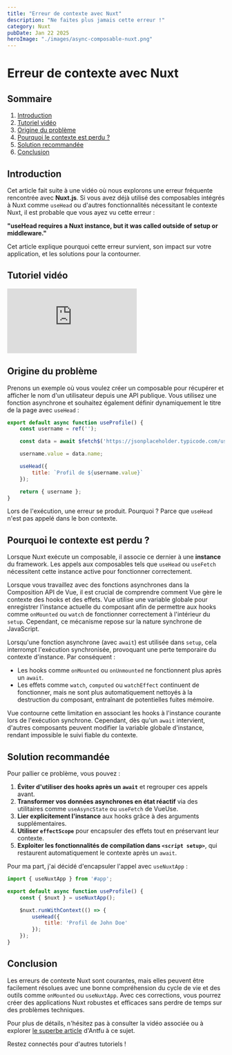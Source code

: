 ```yaml
---
title: "Erreur de contexte avec Nuxt"
description: "Ne faites plus jamais cette erreur !"
category: Nuxt
pubDate: Jan 22 2025
heroImage: "./images/async-composable-nuxt.png"
---
```


# Erreur de contexte avec Nuxt

## Sommaire

1. [Introduction](#introduction)
2. [Tutoriel vidéo](#tutoriel-video)
3. [Origine du problème](#origine-du-probleme)
4. [Pourquoi le contexte est perdu ?](#contexte-perdu)
5. [Solution recommandée](#solution-recommandee)
6. [Conclusion](#conclusion)

## Introduction

Cet article fait suite à une vidéo où nous explorons une erreur fréquente rencontrée avec **Nuxt.js**. Si vous avez déjà utilisé des composables intégrés à Nuxt comme `useHead` ou d'autres fonctionnalités nécessitant le contexte Nuxt, il est probable que vous ayez vu cette erreur :

**"useHead requires a Nuxt instance, but it was called outside of setup or middleware."**

Cet article explique pourquoi cette erreur survient, son impact sur votre application, et les solutions pour la contourner.

## Tutoriel vidéo <a name="tutoriel-video"></a>

<iframe class="w-full aspect-video rounded-md" src="https://www.youtube.com/embed/vIQ_90m84Fw" loading="lazy" frameborder="0" allowfullscreen></iframe>

## Origine du problème <a name="origine-du-probleme"></a>

Prenons un exemple où vous voulez créer un composable pour récupérer et afficher le nom d'un utilisateur depuis une API publique. Vous utilisez une fonction asynchrone et souhaitez également définir dynamiquement le titre de la page avec `useHead` :

```javascript
export default async function useProfile() {
    const username = ref('');

    const data = await $fetch$('https://jsonplaceholder.typicode.com/users/1');

    username.value = data.name;

    useHead({
        title: `Profil de ${username.value}`
    });

    return { username };
}
```

Lors de l'exécution, une erreur se produit. Pourquoi ? Parce que `useHead` n'est pas appelé dans le bon contexte.

## Pourquoi le contexte est perdu ? <a name="contexte-perdu"></a>

Lorsque Nuxt exécute un composable, il associe ce dernier à une **instance** du framework. Les appels aux composables tels que `useHead` ou `useFetch` nécessitent cette instance active pour fonctionner correctement.

Lorsque vous travaillez avec des fonctions asynchrones dans la Composition API de Vue, il est crucial de comprendre comment Vue gère le contexte des hooks et des effets. Vue utilise une variable globale pour enregistrer l'instance actuelle du composant afin de permettre aux hooks comme `onMounted` ou `watch` de fonctionner correctement à l'intérieur du `setup`. Cependant, ce mécanisme repose sur la nature synchrone de JavaScript.

Lorsqu'une fonction asynchrone (avec `await`) est utilisée dans `setup`, cela interrompt l'exécution synchronisée, provoquant une perte temporaire du contexte d'instance. Par conséquent :
- Les hooks comme `onMounted` ou `onUnmounted` ne fonctionnent plus après un `await`.
- Les effets comme `watch`, `computed` ou `watchEffect` continuent de fonctionner, mais ne sont plus automatiquement nettoyés à la destruction du composant, entraînant de potentielles fuites mémoire.

Vue contourne cette limitation en associant les hooks à l'instance courante lors de l'exécution synchrone. Cependant, dès qu'un `await` intervient, d'autres composants peuvent modifier la variable globale d'instance, rendant impossible le suivi fiable du contexte.

## Solution recommandée <a name="solution-recommandee"></a>

Pour pallier ce problème, vous pouvez :
1. **Éviter d'utiliser des hooks après un `await`** et regrouper ces appels avant.
2. **Transformer vos données asynchrones en état réactif** via des utilitaires comme `useAsyncState` ou `useFetch` de VueUse.
3. **Lier explicitement l'instance** aux hooks grâce à des arguments supplémentaires.
4. **Utiliser `effectScope`** pour encapsuler des effets tout en préservant leur contexte.
5. **Exploiter les fonctionnalités de compilation dans `<script setup>`**, qui restaurent automatiquement le contexte après un `await`.

Pour ma part, j'ai décidé d'encapsuler l'appel avec `useNuxtApp` :

```javascript
import { useNuxtApp } from '#app';

export default async function useProfile() {
    const { $nuxt } = useNuxtApp();

    $nuxt.runWithContext(() => {
        useHead({
            title: 'Profil de John Doe'
        });
    });
}
```

## Conclusion <a name="conclusion"></a>

Les erreurs de contexte Nuxt sont courantes, mais elles peuvent être facilement résolues avec une bonne compréhension du cycle de vie et des outils comme `onMounted` ou `useNuxtApp`. Avec ces corrections, vous pourrez créer des applications Nuxt robustes et efficaces sans perdre de temps sur des problèmes techniques.

Pour plus de détails, n'hésitez pas à consulter la vidéo associée ou à explorer [le superbe article](https://antfu.me/posts/async-with-composition-api) d'Antfu à ce sujet.

Restez connectés pour d'autres tutoriels !

